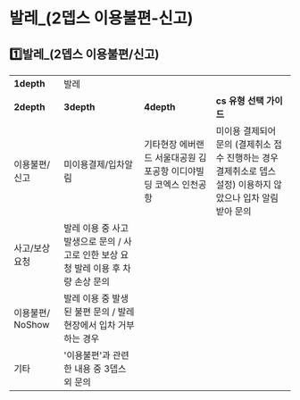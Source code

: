 # 발레_(2뎁스 이용불편-신고)

**1️⃣발레\_(2뎁스 이용불편/신고)**
------------------------

|  |  |  |  |
| --- | --- | --- | --- |
| **1depth** | 발레 | | |
| **2depth** | **3depth** | **4depth** | **cs 유형 선택 가이드** |
| 이용불편/신고 | 미이용결제/입차알림 | 기타현장  에버랜드  서울대공원  김포공항  이디야빌딩  코엑스  인천공항 | 미이용 결제되어 문의 (결제취소 접수 진행하는 경우 결제취소로 뎁스 설정) 이용하지 않았으나 입차 알림 받아 문의 |
| 사고/보상  요청 | 발레 이용 중 사고 발생으로 문의 / 사고로 인한 보상 요청 발레 이용 후 차량 손상 문의 |
| 이용불편/  NoShow | 발레 이용 중 발생된 불편 문의 / 발레 현장에서 입차 거부하는 경우 |
| 기타 | '이용불편'과 관련한 내용 중 3뎁스 외 문의 |